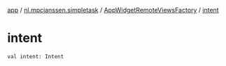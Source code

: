 [app](../../index.md) / [nl.mpcjanssen.simpletask](../index.md) / [AppWidgetRemoteViewsFactory](index.md) / [intent](.)

# intent

`val intent: Intent`